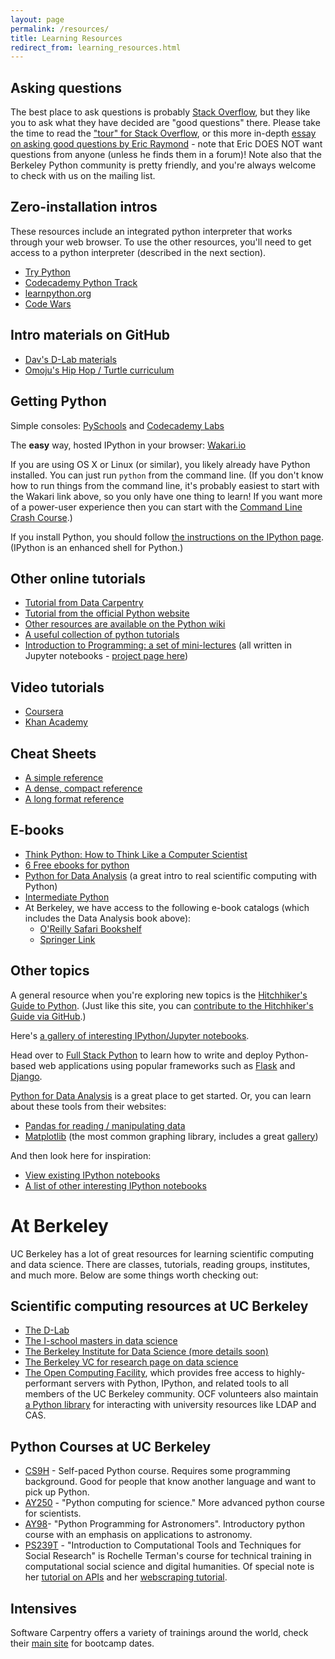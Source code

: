 ```yaml
---
layout: page
permalink: /resources/
title: Learning Resources
redirect_from: learning_resources.html
---
```


 
## Asking questions

The best place to ask questions is probably [Stack
Overflow](http://stackoverflow.com), but they like you to ask what they have
decided are "good questions" there. Please take the time to read the ["tour" for
Stack Overflow](http://stackoverflow.com/tour), or this more in-depth [essay on
asking good questions by Eric
Raymond](http://catb.org/~esr/faqs/smart-questions.html) - note that Eric DOES
NOT want questions from anyone (unless he finds them in a forum)! Note also that
the Berkeley Python community is pretty friendly, and you're always welcome to
check with us on the mailing list.

## Zero-installation intros

These resources include an integrated python interpreter that
works through your web browser. To use the other resources, you'll
need to get access to a python interpreter (described in the next
section).

 - [Try Python](https://try-python.appspot.com/)
 - [Codecademy Python Track](http://www.codecademy.com/tracks/python)
 - [learnpython.org](http://www.learnpython.org/)
 - [Code Wars](http://www.codewars.com)

## Intro materials on GitHub

 - [Dav's D-Lab materials](https://github.com/dlab-berkeley/python-fundamentals)
 - [Omoju's Hip Hop / Turtle curriculum](https://github.com/davclark/ultra_scrapr)

## Getting Python

Simple consoles: [PySchools](http://doc.pyschools.com/console) and [Codecademy
Labs](http://labs.codecademy.com)

The **easy** way, hosted IPython in your browser: [Wakari.io](http://wakari.io)

If you are using OS X or Linux (or similar), you likely already have Python
installed. You can just run `python` from the command line. (If you don't know
how to run things from the command line, it's probably easiest to start with the
Wakari link above, so you only have one thing to learn! If you want more of a
power-user experience then you can start with the [Command Line Crash
Course](http://cli.learncodethehardway.org/).)

If you install Python, you should follow [the instructions on
the IPython page](http://ipython.org/install.html). (IPython is an enhanced shell for Python.)

## Other online tutorials

 - [Tutorial from Data Carpentry](http://www.datacarpentry.org/python-ecology)
 - [Tutorial from the official Python website](http://docs.python.org/2/tutorial/)
 - [Other resources are available on the Python wiki](http://wiki.python.org/moin/BeginnersGuide)
 - [A useful collection of python tutorials](http://pythontips.com/2013/09/01/best-python-resources/)
 - [Introduction to Programming: a set of mini-lectures](http://introtopython.org/) (all written in Jupyter notebooks - [project page here](https://github.com/ehmatthes/intro_programming))

## Video tutorials
 - [Coursera](https://www.coursera.org/course/interactivepython)
 - [Khan Academy](https://www.khanacademy.org/science/computer-science)

## Cheat Sheets

 - [A simple reference](http://www.cogsci.rpi.edu/~destem/gamedev/python.pdf)
 - [A dense, compact reference](http://sleet.aos.wisc.edu/~gpetty/wp/wp-content/uploads/2011/10/Python_qr.pdf)
 - [A long format reference](http://new.math.uiuc.edu/math198/repo/math198/week3/SturtPythonReference.pdf)

## E-books

 - [Think Python: How to Think Like a Computer Scientist](http://www.greenteapress.com/thinkpython/thinkpython.html)
 - [6 Free ebooks for python](http://readwrite.com/2011/03/25/python-is-an-increasingly-popu)
 - [Python for Data Analysis](http://proquest.safaribooksonline.com/book/programming/python/9781449323592)
   (a great intro to real scientific computing with Python)
 - [Intermediate Python](http://book.pythontips.com)
 - At Berkeley, we have access to the following e-book catalogs (which includes the Data Analysis book above):
    - [O'Reilly Safari Bookshelf](http://proquest.safaribooksonline.com/)
    - [Springer Link](http://link.springer.com/search?facet-content-type=%22Book%22)

## Other topics

A general resource when you're exploring new topics is the [Hitchhiker's Guide
to Python](http://docs.python-guide.org/en/latest/). (Just like this site, you
can [contribute to the Hitchhiker's Guide via
GitHub](https://github.com/kennethreitz/python-guide).)

Here's [a gallery of interesting IPython/Jupyter notebooks](https://github.com/ipython/ipython/wiki/A-gallery-of-interesting-IPython-Notebooks#introductory-tutorials).

Head over to [Full Stack Python](http://fullstackpython.com/) to learn how to write and deploy Python-based web applications using popular frameworks such as [Flask](http://flask.pocoo.org/) and [Django](https://www.djangoproject.com/).

[Python for Data Analysis](http://proquest.safaribooksonline.com/book/programming/python/9781449323592) is a great place to get started.
Or, you can learn about these tools from their websites:

 - [Pandas for reading / manipulating data](http://pandas.pydata.org/)
 - [Matplotlib](http://matplotlib.org/index.html) (the most common graphing library, includes a great
   [gallery](http://matplotlib.org/gallery.html))

And then look here for inspiration:

 - [View existing IPython notebooks](http://nbviewer.ipython.org/)
 - [A list of other interesting IPython notebooks](https://github.com/ipython/ipython/wiki/A-gallery-of-interesting-IPython-Notebooks)

# At Berkeley
UC Berkeley has a lot of great resources for learning scientific computing and
data science.  There are classes, tutorials, reading groups, institutes, and
much more.  Below are some things worth checking out:

## Scientific computing resources at UC Berkeley
- [The D-Lab](http://dlab.berkeley.edu)
- [The I-school masters in data science](http://datascience.berkeley.edu)
- [The Berkeley Institute for Data Science (more details soon)](http://vcresearch.berkeley.edu/datascience/bids-launch-dec-12)
- [The Berkeley VC for research page on data science](http://vcresearch.berkeley.edu/datascience)
- [The Open Computing Facility](https://www.ocf.berkeley.edu/), which provides
  free access to highly-performant servers with Python, IPython, and related
  tools to all members of the UC Berkeley community. OCF volunteers also
  maintain [a Python library](https://github.com/ocf/ocflib) for interacting
  with university resources like LDAP and CAS.

## Python Courses at UC Berkeley
- [CS9H](http://www-inst.eecs.berkeley.edu/~selfpace/class/cs9h/index.shtml) - Self-paced Python course. Requires some programming background. Good for people that know another language and want to pick up Python.
- [AY250](http://profjsb.github.io/python-seminar/) - "Python computing for science." More advanced python course for scientists.
- [AY98](http://ugastro.berkeley.edu/pydecal/)- "Python Programming for Astronomers". Introductory python course with an emphasis on applications to astronomy.
- [PS239T](https://github.com/rochelleterman/PS239T) - "Introduction to Computational Tools and Techniques for Social Research" is Rochelle Terman's course for technical training in computational social science and digital humanities. Of special note is her [tutorial on APIs](https://github.com/rochelleterman/PS239T/tree/master/09_APIs) and her [webscraping tutorial](https://github.com/rochelleterman/PS239T).

## Intensives

Software Carpentry offers a variety of trainings around the world, check their
[main site](http://software-carpentry.org/bootcamps/index.html) for bootcamp
dates.
